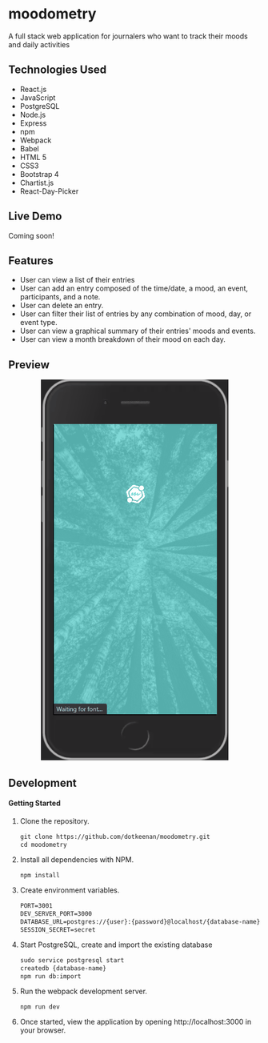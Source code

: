 # moodometry
A full stack web application for journalers who want to track their moods and daily activities

## Technologies Used
- React.js
- JavaScript
- PostgreSQL
- Node.js
- Express
- npm
- Webpack
- Babel
- HTML 5
- CSS3
- Bootstrap 4
- Chartist.js
- React-Day-Picker

## Live Demo
Coming soon!
<!-- Try the application live at [https://keebology.keenanng.com/](https://keebology.keenanng.com/) -->


## Features

- User can view a list of their entries
- User can add an entry composed of the time/date, a mood, an event, participants, and a note.
- User can delete an entry.
- User can filter their list of entries by any combination of mood, day, or event type.
- User can view a graphical summary of their entries' moods and events.
- User can view a month breakdown of their mood on each day.

## Preview
  <p align="center">
    <img src="./doc-images/moodometry-demo.gif">
  </p>

## Development

#### Getting Started

1. Clone the repository.

    ```shell
    git clone https://github.com/dotkeenan/moodometry.git
    cd moodometry
    ```

1. Install all dependencies with NPM.

    ```shell
    npm install
    ```
1. Create environment variables.

    ```shell
    PORT=3001
    DEV_SERVER_PORT=3000
    DATABASE_URL=postgres://{user}:{password}@localhost/{database-name}
    SESSION_SECRET=secret
    ```

1. Start PostgreSQL, create and import the existing database

    ```shell
    sudo service postgresql start
    createdb {database-name}
    npm run db:import
    ```


1. Run the webpack development server.

    ```shell
    npm run dev
    ```

1. Once started, view the application by opening http://localhost:3000 in your browser.
